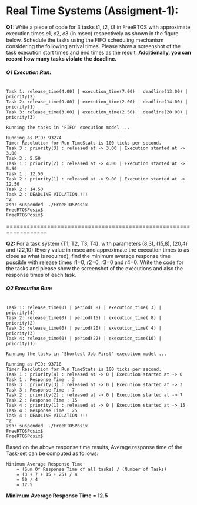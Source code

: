 
Real Time Systems (Assigment-1):
================================

**Q1:** Write a piece of code for 3 tasks t1, t2, t3 in FreeRTOS with approximate execution times 𝑒1, 𝑒2, 𝑒3 (in msec) respectively as shown in the figure below. Schedule the tasks using the FIFO scheduling mechanism considering the following arrival times. Please show a screenshot of the task execution start times and end times as the result. **Additionally, you can record how many tasks violate the deadline.**

<h5>Q1 Execution Run:</h5>

```FreeRTOSPosix$ ./FreeRTOSPosix

Task 1: release_time(4.00) | execution_time(7.00) | deadline(13.00) | priority(2)
Task 2: release_time(9.00) | execution_time(2.00) | deadline(14.00) | priority(1)
Task 3: release_time(3.00) | execution_time(2.50) | deadline(20.00) | priority(3)

Running the tasks in 'FIFO' execution model ...

Running as PID: 93274
Timer Resolution for Run TimeStats is 100 ticks per second.
Task 3 : priority(3) : released at -> 3.00 | Execution started at -> 3.00
Task 3 : 5.50
Task 1 : priority(2) : released at -> 4.00 | Execution started at -> 5.50
Task 1 : 12.50
Task 2 : priority(1) : released at -> 9.00 | Execution started at -> 12.50
Task 2 : 14.50
Task 2 : DEADLINE VIOLATION !!!
^Z
zsh: suspended  ./FreeRTOSPosix
FreeRTOSPosix$
FreeRTOSPosix$
```

==================================================================

**Q2:** For a task system {T1, T2, T3, T4}, with parameters (8,3), (15,8), (20,4) and (22,10) (Every value in msec and approximate the execution times to as close as what is required), find the minimum average response time possible with release times r1=0, r2=0, r3=0 and r4=0. Write the code for the tasks and please show the screenshot of the executions and also the response times of each task.

<h5>Q2 Execution Run:</h5>

```FreeRTOSPosix$ ./FreeRTOSPosix

Task 1: release_time(0) | period( 8) | execution_time( 3) | priority(4)
Task 2: release_time(0) | period(15) | execution_time( 8) | priority(2)
Task 3: release_time(0) | period(20) | execution_time( 4) | priority(3)
Task 4: release_time(0) | period(22) | execution_time(10) | priority(1)

Running the tasks in 'Shortest Job First' execution model ...

Running as PID: 93718
Timer Resolution for Run TimeStats is 100 ticks per second.
Task 1 : priority(4) : released at -> 0 | Execution started at -> 0
Task 1 : Response Time : 3
Task 3 : priority(3) : released at -> 0 | Execution started at -> 3
Task 3 : Response Time : 7
Task 2 : priority(2) : released at -> 0 | Execution started at -> 7
Task 2 : Response Time : 15
Task 4 : priority(1) : released at -> 0 | Execution started at -> 15
Task 4 : Response Time : 25
Task 4 : DEADLINE VIOLATION !!!
^Z
zsh: suspended  ./FreeRTOSPosix
FreeRTOSPosix$
FreeRTOSPosix$
```

Based on the above response time results, Average response time of the Task-set can be computed as follows:


```
Minimum Average Response Time
    = (Sum Of Response Time of all tasks) / (Number of Tasks)
    = (3 + 7 + 15 + 25) / 4
    = 50 / 4
    = 12.5
```

**Minimum Average Response Time = 12.5**
